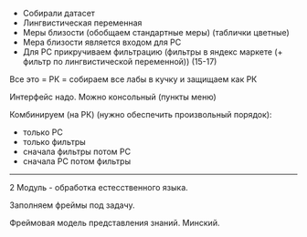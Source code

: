 - Собирали датасет
- Лингвистическая переменная
- Меры близости (обобщаем стандартные меры) (таблички цветные)
- Мера близости является входом для РС
- Для РС прикручиваем фильтрацию (фильтры в яндекс маркете (+ фильтр по лингвистической переменной)) (15-17)

Все это = РК = собираем все лабы в кучку и защищаем как РК

Интерфейс надо. Можно консольный (пункты меню)

Комбинируем (на РК) (нужно обеспечить произвольный порядок):
- только РС
- только фильтры
- сначала фильтры потом РС
- сначала РС потом фильтры

---

2 Модуль - обработка естесственного языка.

Заполняем фреймы под задачу.

Фреймовая модель представления знаний. Минский.

